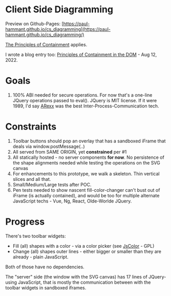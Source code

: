 # Client Side Diagramming

Preview on Github-Pages: [https://paul-hammant.github.io/cs_diagramming](https://paul-hammant.github.io/cs_diagramming/)

[The Principles of Containment](https://paulhammant.com/2016/12/14/principles-of-containment) applies.

I wrote a blog entry too: [Principles of Containment in the DOM](https://paulhammant.com/2022/08/12/principles-of-containment-in-the-dom/) - Aug 12, 2022.

# Goals

1. 100% ABI needed for secure operations. For now that's a one-line JQuery operations passed to eval(). JQuery is MIT license. If it were 1989, I'd say [ARexx](https://en.wikipedia.org/wiki/ARexx) was the best Inter-Process-Communication tech.

# Constraints

1. Toolbar buttons should pop an overlay that has a sandboxed iFrame that deals via window.postMessage(..)
2. All served from SAME ORIGIN, yet **constrained** per #1
3. All statically hosted - no server components **for now**. No persistence of the shape alignments needed while testing the operations on the SVG canvas
2. For enhancements to this prototype, we walk a skeleton.  Thin vertical slices and all that.
3. Small/Medium/Large tests after POC.
4. Pen tests needed to show nascent fill-color-changer can't bust out of iFrame (is actually contained), and would be too for multiple alternate JavaScript techs - Vue, Ng, React, Olde-Worlde JQuery.

# Progress

There's two toolbar widgets:

* Fill (all) shapes with a color - via a color picker (see [JsColor](http://jscolor.com) - GPL)
* Change (all) shapes outer lines - either bigger or smaller than they are already - plain JavaScript.

Both of those have no dependencies.

The "server" side (the window with the SVG canvas) has 17 lines of JQuery-using JavaScript, that is mostly 
the communication between with the toolbar widgets in sandboxed iframes.
